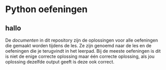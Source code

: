 # Python oefeningen
## hallo
De *documenten* in dit repository zijn de oplossingen voor alle oefeningen die gemaakt worden tijdens de les.
Ze zijn genoemd naar de les en de oefeningen die je terugvindt in het leerpad.
Bij de meeste oefeningen is dit is niet de enige correcte oplossing maar één correcte oplossing, als jou oplossing dezelfde output geeft is deze ook correct.
